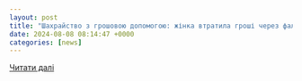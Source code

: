 ```yaml
---
layout: post
title: "Шахрайство з грошовою допомогою: жінка втратила гроші через фальшив . | InternetUA"
date: 2024-08-08 08:14:47 +0000
categories: [news]
---
```


[Читати далі](https://uazmi.org/news/post/d70df070032fb8fbddd5d2d70c1095f1)
